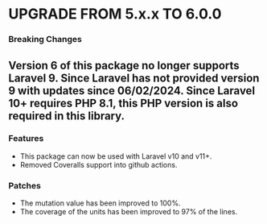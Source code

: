 # UPGRADE FROM 5.x.x TO 6.0.0

### Breaking Changes

Version 6 of this package no longer supports Laravel 9.
Since Laravel has not provided version 9 with updates since 06/02/2024.
Since Laravel 10+ requires PHP 8.1, this PHP version is also required in this library.
---

### Features

- This package can now be used with Laravel v10 and v11+.
- Removed Coveralls support into github actions.

### Patches

- The mutation value has been improved to 100%.
- The coverage of the units has been improved to 97% of the lines.